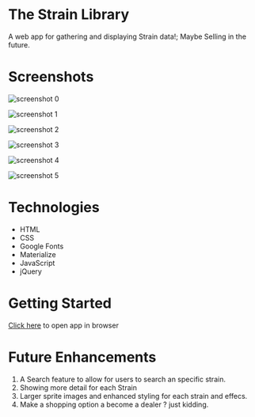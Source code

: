 # The Strain Library

A web app for gathering and displaying Strain data!; Maybe Selling in the future.


# Screenshots

![screenshot 0](https://imgur.com/I4XzX6f.png)

![screenshot 1](https://imgur.com/eYjBYVG.png)

![screenshot 2](https://imgur.com/FX0MxGA.png)

![screenshot 3](https://imgur.com/0NMtkyU.png)

![screenshot 4](https://imgur.com/xStxPOs.png)

![screenshot 5](https://imgur.com/ldYqU48.png)

# Technologies

- HTML
- CSS
- Google Fonts
- Materialize 
- JavaScript
- jQuery

# Getting Started
[Click here](https://burgosdss.github.io/) to open app in browser

# Future Enhancements
1. A Search feature to allow for users to search an specific strain. 
2. Showing more detail for each Strain
3. Larger sprite images and enhanced styling for each strain and effecs. 
4. Make a shopping option a become a dealer ? just kidding. 

